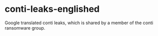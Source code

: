 # conti-leaks-englished
Google translated conti leaks, which is shared by a member of the conti ransomware group.
